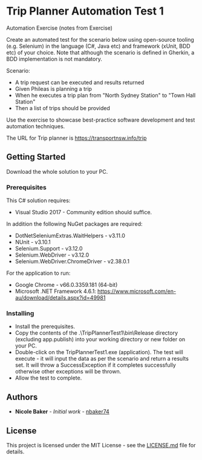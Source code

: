 # Trip Planner Automation Test 1

Automation Exercise (notes from Exercise)

Create an automated test for the scenario below using open-source tooling (e.g. Selenium) in the language (C#, Java etc) and framework (xUnit, BDD etc) of your choice. Note that although the scenario is defined in Gherkin, a BDD implementation is not mandatory. 
 
Scenario: 
- A trip request can be executed and results returned   
- Given Phileas is planning a trip   
- When he executes a trip plan from "North Sydney Station" to "Town Hall Station"   
- Then a list of trips should be provided  
 
Use the exercise to showcase best-practice software development and test automation techniques.  

The URL for Trip planner is ​https://transportnsw.info/trip

## Getting Started

Download the whole solution to your PC.

### Prerequisites

This C# solution requires:
- Visual Studio 2017 - Community edition should suffice.

In addition the following NuGet packages are required:
- DotNetSeleniumExtras.WaitHelpers -  v3.11.0
- NUnit - v3.10.1
- Selenium.Support - v3.12.0
- Selenium.WebDriver - v3.12.0
- Selenium.WebDriver.ChromeDriver - v2.38.0.1

For the application to run:
- Google Chrome - v66.0.3359.181 (64-bit)
- Microsoft .NET Framework 4.6.1: https://www.microsoft.com/en-au/download/details.aspx?id=49981

### Installing

- Install the prerequisites.
- Copy the contents of the .\TripPlannerTest1\bin\Release directory (excluding app.publish) into your working directory or new folder on your PC. 
- Double-click on the TripPlannerTest1.exe (application).  The test will execute - it will input the data as per the scenario and return a results set.  It will throw a SuccessException if it completes successfully otherwise other exceptions will be thrown.
- Allow the test to complete.

## Authors

* **Nicole Baker** - *Initial work* - [nbaker74](https://github.com/nbaker74)

## License

This project is licensed under the MIT License - see the [LICENSE.md](LICENSE.md) file for details.

